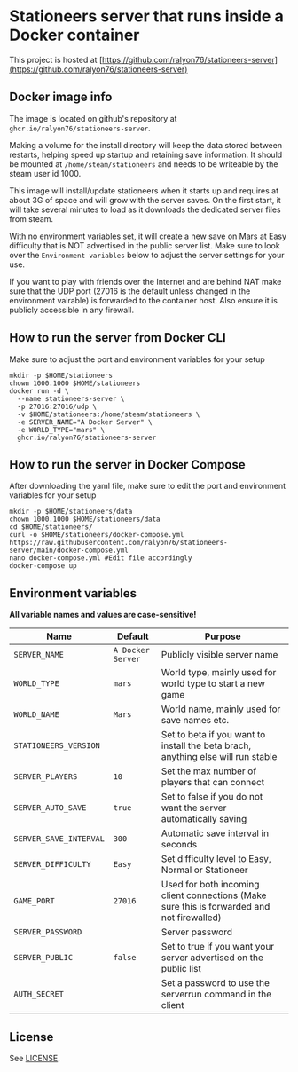 # Stationeers server that runs inside a Docker container
This project is hosted at [https://github.com/ralyon76/stationeers-server](https://github.com/ralyon76/stationeers-server)

## Docker image info
The image is located on github's repository at `ghcr.io/ralyon76/stationeers-server`.

Making a volume for the install directory will keep the data stored between restarts, helping speed up startup and retaining save information. It should be mounted at `/home/steam/stationeers` and needs to be writeable by the steam user id 1000.

This image will install/update stationeers when it starts up and requires at about 3G of space and will grow with the server saves. On the first start, it will take several minutes to load as it downloads the dedicated server files from steam. 

With no environment variables set, it will create a new save on Mars at Easy difficulty that is NOT advertised in the public server list. Make sure to look over the `Environment variables` below to adjust the server settings for your use.

If you want to play with friends over the Internet and are behind NAT make sure that the UDP port (27016 is the default unless changed in the environment vairable) is forwarded to the container host. Also ensure it is publicly accessible in any firewall.

## How to run the server from Docker CLI
Make sure to adjust the port and environment variables for your setup

```
mkdir -p $HOME/stationeers
chown 1000.1000 $HOME/stationeers
docker run -d \
  --name stationeers-server \
  -p 27016:27016/udp \
  -v $HOME/stationeers:/home/steam/stationeers \
  -e SERVER_NAME="A Docker Server" \
  -e WORLD_TYPE="mars" \
  ghcr.io/ralyon76/stationeers-server
```

## How to run the server in Docker Compose
After downloading the yaml file, make sure to edit the port and environment variables for your setup

```
mkdir -p $HOME/stationeers/data
chown 1000.1000 $HOME/stationeers/data
cd $HOME/stationeers/
curl -o $HOME/stationeers/docker-compose.yml https://raw.githubusercontent.com/ralyon76/stationeers-server/main/docker-compose.yml
nano docker-compose.yml #Edit file accordingly
docker-compose up
```

## Environment variables
**All variable names and values are case-sensitive!**

| Name | Default | Purpose |
|----------|----------|-------|
| `SERVER_NAME` | `A Docker Server` | Publicly visible server name |
| `WORLD_TYPE` | `mars` | World type, mainly used for world type to start a new game |
| `WORLD_NAME` | `Mars` | World name, mainly used for save names etc. |
| `STATIONEERS_VERSION` | | Set to beta if you want to install the beta brach, anything else will run stable |
| `SERVER_PLAYERS` | `10` | Set the max number of players that can connect |
| `SERVER_AUTO_SAVE` | `true` | Set to false if you do not want the server automatically saving |
| `SERVER_SAVE_INTERVAL` | `300` | Automatic save interval in seconds |
| `SERVER_DIFFICULTY` | `Easy` | Set difficulty level to Easy, Normal or Stationeer |
| `GAME_PORT` | `27016` | Used for both incoming client connections (Make sure this is forwarded and not firewalled) |
| `SERVER_PASSWORD` | | Server password |
| `SERVER_PUBLIC` | `false` | Set to true if you want your server advertised on the public list |
| `AUTH_SECRET` | | Set a password to use the serverrun command in the client |

## License

See [LICENSE](LICENSE).
